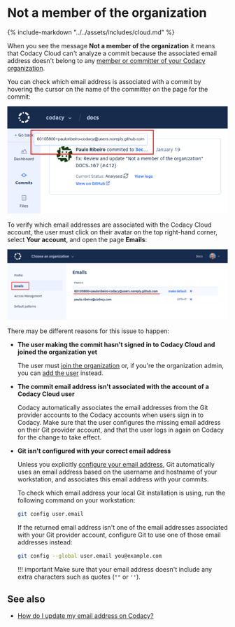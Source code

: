 # Not a member of the organization

{%
    include-markdown "../../assets/includes/cloud.md"
%}

When you see the message **Not a member of the organization** it means that Codacy Cloud can't analyze a commit because the associated email address doesn't belong to any [member or committer of your Codacy organization](../../organizations/managing-people.md).

You can check which email address is associated with a commit by hovering the cursor on the name of the committer on the page for the commit:

![Checking the email address for a commit](images/not-a-member-of-the-organization-commit.png)

To verify which email addresses are associated with the Codacy Cloud account, the user must click on their avatar on the top right-hand corner, select **Your account**, and open the page **Emails**:

![Email addresses associated with a user account](images/not-a-member-of-the-organization-account.png)

There may be different reasons for this issue to happen:

-   **The user making the commit hasn't signed in to Codacy Cloud and joined the organization yet**

    The user must [join the organization](../../organizations/managing-people.md#joining) or, if you're the organization admin, you can [add the user](../../organizations/managing-people.md#adding-people) instead.

-   **The commit email address isn't associated with the account of a Codacy Cloud user**

    Codacy automatically associates the email addresses from the Git provider accounts to the Codacy accounts when users sign in to Codacy. Make sure that the user configures the missing email address on their Git provider account, and that the user logs in again on Codacy for the change to take effect.

-   **Git isn't configured with your correct email address**

    Unless you explicitly [configure your email address](https://git-scm.com/docs/git-config#Documentation/git-config.txt-useremail), Git automatically uses an email address based on the username and hostname of your workstation, and associates this email address with your commits.

    To check which email address your local Git installation is using, run the following command on your workstation:

    ```bash
    git config user.email
    ```

    If the returned email address isn't one of the email addresses associated with your Git provider account, configure Git to use one of those email addresses instead:

    ```bash
    git config --global user.email you@example.com
    ```

    !!! important
        Make sure that your email address doesn't include any extra characters such as quotes (`""` or `''`).

## See also

-   [How do I update my email address on Codacy?](../../account/emails.md#updating-your-email-addresses)
